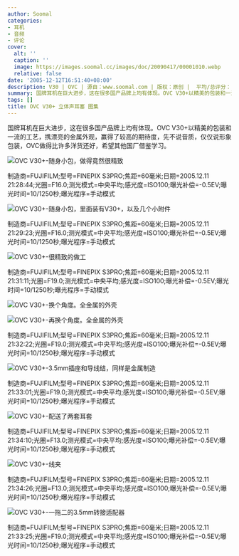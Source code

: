 ```yaml
---
author: Soomal
categories:
- 耳机
- 音频
- 评论
cover:
  alt: ''
  caption: ''
  image: https://images.soomal.cc/images/doc/20090417/00001010.webp
  relative: false
date: '2005-12-12T16:51:40+08:00'
description: V30 | OVC | 源自：www.soomal.com | 版权：原创 |  平均/总评分：10.00/10
summary: 国牌耳机在巨大进步，这在很多国产品牌上均有体现。OVC V30+以精美的包装和一流的工艺，携漂亮的金属外观，赢得了较高的期待度，先不说音质，仅仅说形象包装，OVC做得比许多洋货还好，希望其他国厂借鉴学习。
tags: []
title: OVC V30+ 立体声耳塞 图集
---
```


国牌耳机在巨大进步，这在很多国产品牌上均有体现。OVC V30+以精美的包装和一流的工艺，携漂亮的金属外观，赢得了较高的期待度，先不说音质，仅仅说形象包装，OVC做得比许多洋货还好，希望其他国厂借鉴学习。



![OVC V30+-随身小包，做得竟然很精致](https://images.soomal.cc/images/doc/20090417/00001007.webp)

制造商=FUJIFILM;型号=FINEPIX S3PRO;焦距=60毫米;日期=2005.12.11 21:28:44;光圈=F16.0;测光模式=中央平均;感光度=ISO100;曝光补偿=-0.5EV;曝光时间=10/1250秒;曝光程序=手动模式



![OVC V30+-随身小包，里面装有V30+，以及几个小附件](https://images.soomal.cc/images/doc/20090417/00001008.webp)

制造商=FUJIFILM;型号=FINEPIX S3PRO;焦距=60毫米;日期=2005.12.11 21:29:23;光圈=F16.0;测光模式=中央平均;感光度=ISO100;曝光补偿=-0.5EV;曝光时间=10/1250秒;曝光程序=手动模式



![OVC V30+-很精致的做工](https://images.soomal.cc/images/doc/20090417/00001009.webp)

制造商=FUJIFILM;型号=FINEPIX S3PRO;焦距=60毫米;日期=2005.12.11 21:31:11;光圈=F19.0;测光模式=中央平均;感光度=ISO100;曝光补偿=-0.5EV;曝光时间=10/1250秒;曝光程序=手动模式



![OVC V30+-换个角度。全金属的外壳](https://images.soomal.cc/images/doc/20090417/00001010.webp)



![OVC V30+-再换个角度。全金属的外壳](https://images.soomal.cc/images/doc/20090417/00001011.webp)

制造商=FUJIFILM;型号=FINEPIX S3PRO;焦距=60毫米;日期=2005.12.11 21:32:22;光圈=F19.0;测光模式=中央平均;感光度=ISO100;曝光补偿=-0.5EV;曝光时间=10/1250秒;曝光程序=手动模式



![OVC V30+-3.5mm插座和导线结，同样是金属制造](https://images.soomal.cc/images/doc/20090417/00001012.webp)

制造商=FUJIFILM;型号=FINEPIX S3PRO;焦距=60毫米;日期=2005.12.11 21:33:01;光圈=F19.0;测光模式=中央平均;感光度=ISO100;曝光补偿=-0.5EV;曝光时间=10/1250秒;曝光程序=手动模式



![OVC V30+-配送了两套耳套](https://images.soomal.cc/images/doc/20090417/00001013.webp)

制造商=FUJIFILM;型号=FINEPIX S3PRO;焦距=60毫米;日期=2005.12.11 21:34:10;光圈=F13.0;测光模式=中央平均;感光度=ISO100;曝光补偿=-0.5EV;曝光时间=10/1250秒;曝光程序=手动模式



![OVC V30+-线夹](https://images.soomal.cc/images/doc/20090417/00001014.webp)

制造商=FUJIFILM;型号=FINEPIX S3PRO;焦距=60毫米;日期=2005.12.11 21:34:26;光圈=F13.0;测光模式=中央平均;感光度=ISO100;曝光补偿=-0.5EV;曝光时间=10/1250秒;曝光程序=手动模式



![OVC V30+-一拖二的3.5mm转接适配器](https://images.soomal.cc/images/doc/20090417/00001015.webp)

制造商=FUJIFILM;型号=FINEPIX S3PRO;焦距=60毫米;日期=2005.12.11 21:33:25;光圈=F19.0;测光模式=中央平均;感光度=ISO100;曝光补偿=-0.5EV;曝光时间=10/1250秒;曝光程序=手动模式